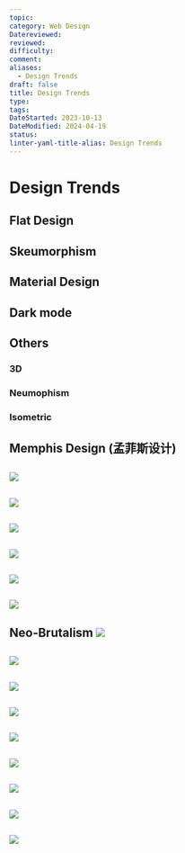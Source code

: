 ```yaml
---
topic: 
category: Web Design
Datereviewed: 
reviewed: 
difficulty: 
comment: 
aliases:
  - Design Trends
draft: false
title: Design Trends
type: 
tags: 
DateStarted: 2023-10-13
DateModified: 2024-04-19
status: 
linter-yaml-title-alias: Design Trends
---
```


# Design Trends

## Flat Design

## Skeumorphism

## Material Design

## Dark mode

## Others

### 3D

### Neumophism

### Isometric

## Memphis Design (孟菲斯设计)

## ![](https://cdn.jsdelivr.net/gh/jenniferwonder/bimg/web-design/Paste-image-1697157289503image.png)

## ![](https://cdn.jsdelivr.net/gh/jenniferwonder/bimg/web-design/Paste-image-1697157314812image.png)

## ![](https://cdn.jsdelivr.net/gh/jenniferwonder/bimg/web-design/Paste-image-1697157336976image.png)

## ![](https://cdn.jsdelivr.net/gh/jenniferwonder/bimg/web-design/Paste-image-1697157360414image.png)

## ![](https://cdn.jsdelivr.net/gh/jenniferwonder/bimg/web-design/Paste-image-1697157377567image.png)

## ![](https://cdn.jsdelivr.net/gh/jenniferwonder/bimg/web-design/Paste-image-1697157399708image.png)

## Neo-Brutalism ![](https://cdn.jsdelivr.net/gh/jenniferwonder/bimg/web-design/Paste-image-1697159802844image.png)

## ![](https://cdn.jsdelivr.net/gh/jenniferwonder/bimg/web-design/Paste-image-1697159936551image.png)

## ![](https://cdn.jsdelivr.net/gh/jenniferwonder/bimg/web-design/Paste-image-1697159974644image.png)

## ![](https://cdn.jsdelivr.net/gh/jenniferwonder/bimg/web-design/Paste-image-1697160091417image.png)

## ![](https://cdn.jsdelivr.net/gh/jenniferwonder/bimg/web-design/Paste-image-1697160062683image.png)

## ![](https://cdn.jsdelivr.net/gh/jenniferwonder/bimg/web-design/Paste-image-1697160158083image.png)

## ![](https://cdn.jsdelivr.net/gh/jenniferwonder/bimg/web-design/Paste-image-1697160186351image.png)

## ![](https://cdn.jsdelivr.net/gh/jenniferwonder/bimg/web-design/Paste-image-1697160221203image.png)

## ![](https://cdn.jsdelivr.net/gh/jenniferwonder/bimg/web-design/Paste-image-1697160260434image.png)
